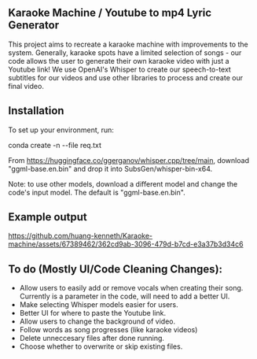 ## Karaoke Machine / Youtube to mp4 Lyric Generator
This project aims to recreate a karaoke machine with improvements to the system. Generally, karaoke spots have a limited selection of songs - our code allows the user to generate their own karaoke video with just a Youtube link!
We use OpenAI's Whisper to create our speech-to-text subtitles for our videos and use other libraries to process and create our final video. 

## Installation
To set up your environment, run:

  conda create -n <environment-name> --file req.txt
  
  
From https://huggingface.co/ggerganov/whisper.cpp/tree/main, download "ggml-base.en.bin" and drop it into SubsGen/whisper-bin-x64. 
  
Note: to use other models, download a different model and change the code's input model. The default is "ggml-base.en.bin". 
    
## Example output
https://github.com/huang-kenneth/Karaoke-machine/assets/67389462/362cd9ab-3096-479d-b7cd-e3a37b3d34c6

## To do (Mostly UI/Code Cleaning Changes):
  - Allow users to easily add or remove vocals when creating their song. Currently is a parameter in the code, will need to add a better UI.
  - Make selecting Whisper models easier for users. 
  - Better UI for where to paste the Youtube link.
  - Allow users to change the background of video. 
  - Follow words as song progresses (like karaoke videos)
  - Delete unneccesary files after done running.
  - Choose whether to overwrite or skip existing files. 
